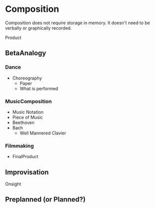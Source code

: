 # Composition

Composition does not require storage in memory. It doesn't need to be verbally or graphically recorded.

Product

## BetaAnalogy

### Dance

- Choreography
    - Paper
    - What is performed

### MusicComposition

- Music Notation
- Piece of Music
- Beethoven
- Bach
    - Well Mannered Clavier

### Filmmaking

- FinalProduct

## Improvisation

Onsight

## Preplanned (or Planned?)
